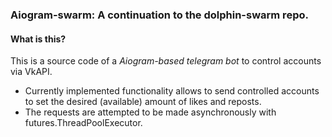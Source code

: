 ### Aiogram-swarm: A continuation to the dolphin-swarm repo.
#### What is this?
This is a source code of a *Aiogram-based telegram bot* to control accounts via VkAPI.
- Currently implemented functionality allows to send controlled accounts to set the desired (available) amount of likes and reposts.
- The requests are attempted to be made asynchronously with futures.ThreadPoolExecutor.
